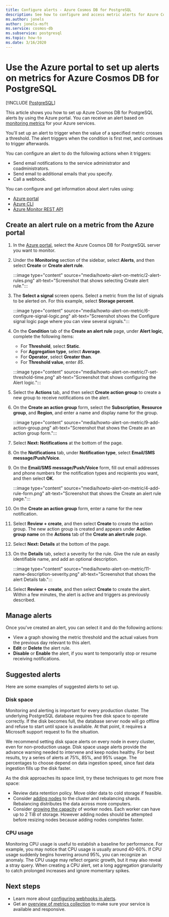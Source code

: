 ```yaml
---
title: Configure alerts - Azure Cosmos DB for PostgreSQL
description: See how to configure and access metric alerts for Azure Cosmos DB for PostgreSQL.
ms.author: jonels
author: jonels-msft
ms.service: cosmos-db
ms.subservice: postgresql
ms.topic: how-to
ms.date: 3/16/2020
---
```


# Use the Azure portal to set up alerts on metrics for Azure Cosmos DB for PostgreSQL

[!INCLUDE [PostgreSQL](../includes/appliesto-postgresql.md)]

This article shows you how to set up Azure Cosmos DB for PostgreSQL alerts by using the Azure portal. You can receive an alert based on [monitoring metrics](concepts-monitoring.md) for your Azure services.

You'll set up an alert to trigger when the value of a specified metric crosses a threshold. The alert triggers when the condition is first met, and continues to trigger afterwards.

You can configure an alert to do the following actions when it triggers:
* Send email notifications to the service administrator and coadministrators.
* Send email to additional emails that you specify.
* Call a webhook.

You can configure and get information about alert rules using:
* [Azure portal](../../azure-monitor/alerts/alerts-metric.md#create-with-azure-portal)
* [Azure CLI](../../azure-monitor/alerts/alerts-metric.md#with-azure-cli)
* [Azure Monitor REST API](/rest/api/monitor/metricalerts)

## Create an alert rule on a metric from the Azure portal
1. In the [Azure portal](https://portal.azure.com/), select the Azure Cosmos DB for PostgreSQL server you want to monitor.

1. Under the **Monitoring** section of the sidebar, select **Alerts**, and then select **Create** or **Create alert rule**.

   :::image type="content" source="media/howto-alert-on-metric/2-alert-rules.png" alt-text="Screenshot that shows selecting Create alert rule.":::

1. The **Select a signal** screen opens. Select a metric from the list of signals to be alerted on. For this example, select **Storage percent**.
   
   :::image type="content" source="media/howto-alert-on-metric/6-configure-signal-logic.png" alt-text="Screenshot shows the Configure signal logic page where you can view several signals.":::

1. On the **Condition** tab of the **Create an alert rule** page, under **Alert logic**, complete the following items:

   - For **Threshold**, select **Static**.
   - For **Aggregation type**, select **Average**.
   - For **Operator**, select **Greater than**.
   - For **Threshold value**, enter *85*.

   :::image type="content" source="media/howto-alert-on-metric/7-set-threshold-time.png" alt-text="Screenshot that shows configuring the Alert logic.":::

1. Select the **Actions** tab, and then select **Create action group** to create a new group to receive notifications on the alert.

1. On the **Create an action group** form, select the **Subscription**, **Resource group**, and **Region**, and enter a name and display name for the group.

   :::image type="content" source="media/howto-alert-on-metric/9-add-action-group.png" alt-text="Screenshot that shows the Create an an action group form.":::

1. Select **Next: Notifications** at the bottom of the page.

1. On the **Notifications** tab, under **Notification type**, select **Email/SMS message/Push/Voice**.

1. On the **Email/SMS message/Push/Voice** form, fill out email addresses and phone numbers for the notification types and recipients you want, and then select **OK**.

   :::image type="content" source="media/howto-alert-on-metric/4-add-rule-form.png" alt-text="Screenshot that shows the Create an alert rule page.":::

1. On the **Create an action group** form, enter a name for the new notification.

1. Select **Review + create**, and then select **Create** to create the action group. The new action group is created and appears under **Action group name** on the **Actions** tab of the **Create an alert rule** page.

1. Select **Next: Details** at the bottom of the page.

1. On the **Details** tab, select a severity for the rule. Give the rule an easily identifiable name, and add an optional description.

   :::image type="content" source="media/howto-alert-on-metric/11-name-description-severity.png" alt-text="Screenshot that shows the alert Details tab."::: 

1. Select **Review + create**, and then select **Create** to create the alert. Within a few minutes, the alert is active and triggers as previously described.

## Manage alerts

Once you've created an alert, you can select it and do the following actions:

* View a graph showing the metric threshold and the actual values from the previous day relevant to this alert.
* **Edit** or **Delete** the alert rule.
* **Disable** or **Enable** the alert, if you want to temporarily stop or resume receiving notifications.

## Suggested alerts

Here are some examples of suggested alerts to set up.

### Disk space

Monitoring and alerting is important for every production cluster. The underlying PostgreSQL database requires free disk space to operate correctly. If the disk becomes full, the database server node will go offline and refuse to start until space is available. At that point, it requires a Microsoft support request to fix the situation.

We recommend setting disk space alerts on every node in every cluster, even for non-production usage. Disk space usage alerts provide the advance warning needed to intervene and keep nodes healthy. For best results, try a series of alerts at 75%, 85%, and 95% usage. The percentages to choose depend on data ingestion speed, since fast data ingestion fills up the disk faster.

As the disk approaches its space limit, try these techniques to get more free space:

* Review data retention policy. Move older data to cold storage if feasible.
* Consider [adding nodes](howto-scale-grow.md#add-worker-nodes) to the cluster and rebalancing shards. Rebalancing distributes the data across more computers.
* Consider [growing the capacity](howto-scale-grow.md#increase-or-decrease-vcores-on-nodes) of worker nodes. Each worker can have up to 2 TiB of storage. However adding nodes should be attempted before resizing nodes because adding nodes completes faster.

### CPU usage

Monitoring CPU usage is useful to establish a baseline for performance. For example, you may notice that CPU usage is usually around 40-60%. If CPU usage suddenly begins hovering around 95%, you can recognize an anomaly. The CPU usage may reflect organic growth, but it may also reveal a stray query. When creating a CPU alert, set a long aggregation granularity to catch prolonged increases and ignore momentary spikes.

## Next steps
* Learn more about [configuring webhooks in alerts](../../azure-monitor/alerts/alerts-webhooks.md).
* Get an [overview of metrics collection](../../azure-monitor/data-platform.md) to make sure your service is available and responsive.

